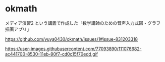 # okmath
メディア演習2 という講義で作成した「数学講師のための音声入力式図・グラフ描画アプリ」

https://github.com/yuya0430/okmath/issues/1#issue-831203318

https://user-images.githubusercontent.com/77093890/111076682-ac441700-8530-11eb-90f7-cd0c15f70edd.gif
